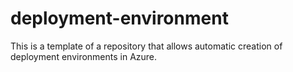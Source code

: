 # deployment-environment
This is a template of a repository that allows automatic creation of deployment environments in Azure.
